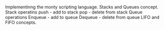 Implementinng the monty scripting language.
Stacks and Queues concept.
	Stack operatins
		push - add to stack
		pop - delete from stack
	Queue operations
		Enqueue - add to queue
		Dequeue - delete from queue
	LIFO and FIFO concepts.	
